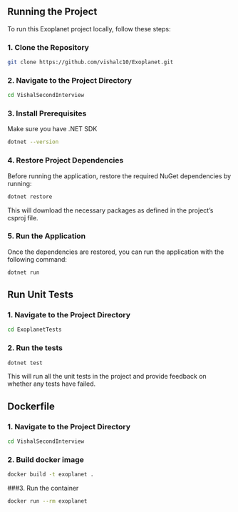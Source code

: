 ## Running the Project
To run this Exoplanet project locally, follow these steps:

### 1. **Clone the Repository**
```bash
git clone https://github.com/vishalc10/Exoplanet.git
```
### 2. Navigate to the Project Directory
```bash
cd VishalSecondInterview
```
### 3.  Install Prerequisites
Make sure you have .NET SDK
```bash
dotnet --version
```
### 4. Restore Project Dependencies
Before running the application, restore the required NuGet dependencies by running:
```bash
dotnet restore
```
This will download the necessary packages as defined in the project’s csproj file.

### 5. Run the Application
Once the dependencies are restored, you can run the application with the following command:
```bash
dotnet run
```

## Run Unit Tests

### 1. Navigate to the Project Directory
```bash
cd ExoplanetTests
```

### 2. Run the tests
```bash
dotnet test
```
This will run all the unit tests in the project and provide feedback on whether any tests have failed.

## Dockerfile

### 1. Navigate to the Project Directory
```bash
cd VishalSecondInterview
```
### 2. Build docker image
```bash
docker build -t exoplanet .
```
###3. Run the container
```bash
docker run --rm exoplanet
```
